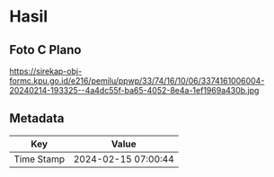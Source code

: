 # Hasil

## Foto C Plano

https://sirekap-obj-formc.kpu.go.id/e216/pemilu/ppwp/33/74/16/10/06/3374161006004-20240214-193325--4a4dc55f-ba65-4052-8e4a-1ef1969a430b.jpg


## Metadata

| Key        | Value               |
| ---------- | ------------------- |
| Time Stamp | 2024-02-15 07:00:44 |



